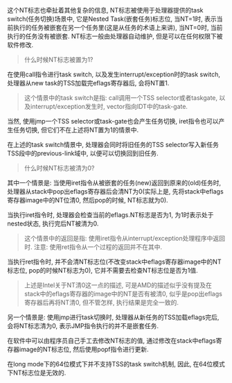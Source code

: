 
<!-- @import "[TOC]" {cmd="toc" depthFrom=1 depthTo=6 orderedList=false} -->

<!-- code_chunk_output -->



<!-- /code_chunk_output -->

这个NT标志也牵扯着其他复杂的信息, NT标志被使用于处理器提供的task switch(任务切换)场景中, 它是Nested Task(嵌套任务)标志位, 当NT=1时, 表示当前执行的任务被嵌套在另一个任务里(这是从任务的术语上来讲), 当NT=0时, 当前执行的任务没有被嵌套. NT标志一般由处理器自动维护, 但是可以在任何权限下被软件修改.

>什么时候NT标志被置为1?

在使用call指令进行task switch, 以及发生interrupt/exception时的task switch, 处理器从new task的TSS加载完eflags寄存器后, 会将NT置1.

>这个情景中的task switch是指: call调用一个TSS selector或者taskgate, 以及interrupt/exception发生时, vector指向IDT中的task-gate.

当然, 使用jmp一个TSS selector或task-gate也会产生任务切换, iret指令也可以产生任务切换, 但它们不在上述将NT置为1的情景中.

在上述的task switch情景中, 处理器会同时将旧任务的TSS selector写入新任务TSS段中的previous-link域中, 以便可以切换回到旧任务.

>什么时候NT标志被清为0?

其中一个情景是: 当使用iret指令从被嵌套的任务(new)返回到原来的(old)任务时, 处理器从stack中pop出eflags寄存器后会清NT为0(实际上是, 先将stack中eflags寄存器image中的NT位清0, 然后pop的时候, NT标志就为0).

当执行iret指令时, 处理器会检查当前的eflags.NT标志是否为1, 为1时表示处于nested状态, 执行完后NT被清为0.

>这个情景中的返回是指: 使用iret指令从interrupt/exception处理程序中返回时. 注意: 使用ret指令从一个过程的返回并不在其中.

当执行ret指令时, 并不会清NT标志位(不改变stack中eflags寄存器image中的NT标志位, pop的时候NT标志为0), 它并不需要去检查NT标志位是否为1值.

>上述是Intel关于NT清0这一点的描述, 可是AMD的描述似乎没有提及在stack中的eflags寄存器的image中的NT是否有被清0, 似乎是pop出eflags寄存器后再将NT清0, 但不管怎样, 执行结果是完全一致的.

另一个情景是: 使用jmp进行task切换时, 处理器从新任务的TSS加载eflags完后, 会将NT标志清为0, 表示JMP指令执行的并不是嵌套任务.

在软件中可以由程序员自己手工去修改NT标志的值, 通过修改在stack中eflags寄存器image的NT标志位, 然后使用popf指令进行更新.

在long mode下的64位模式下并不支持TSS的task switch机制, 因此, 在64位模式下NT标志位是无效的.